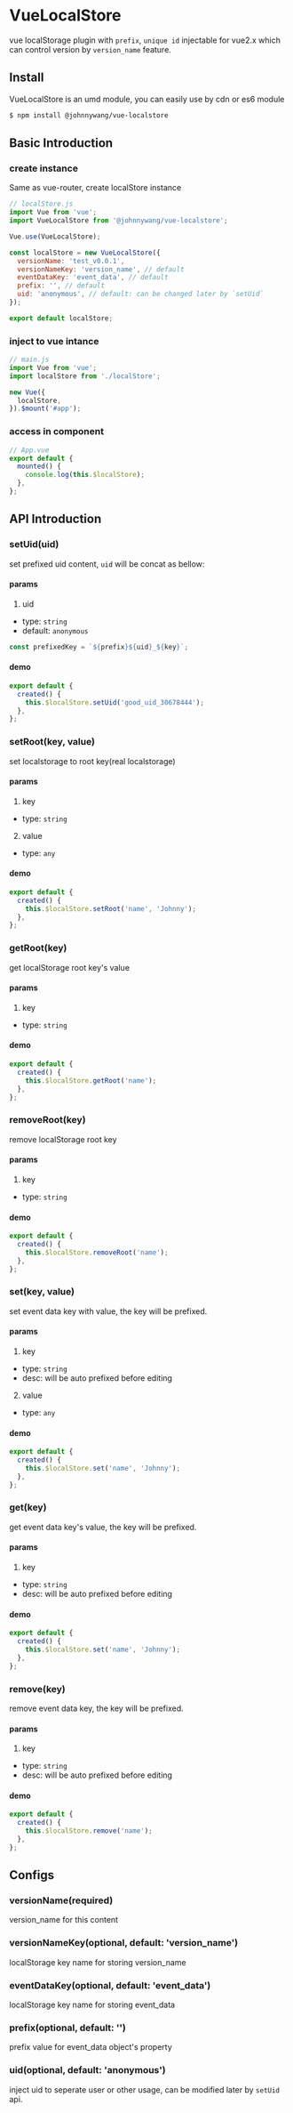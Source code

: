 # VueLocalStore

vue localStorage plugin with `prefix`, `unique id` injectable for vue2.x which can control version by `version_name` feature.

## Install

VueLocalStore is an umd module, you can easily use by cdn or es6 module

```bash
$ npm install @johnnywang/vue-localstore
```


## Basic Introduction

### create instance

Same as vue-router, create localStore instance

```js
// localStore.js
import Vue from 'vue';
import VueLocalStore from '@johnnywang/vue-localstore';

Vue.use(VueLocalStore);

const localStore = new VueLocalStore({
  versionName: 'test_v0.0.1',
  versionNameKey: 'version_name', // default
  eventDataKey: 'event_data', // default
  prefix: '', // default
  uid: 'anonymous', // default: can be changed later by `setUid`
});

export default localStore;
```

### inject to vue intance

```js
// main.js
import Vue from 'vue';
import localStore from './localStore';

new Vue({
  localStore,
}).$mount('#app');
```

### access in component

```js
// App.vue
export default {
  mounted() {
    console.log(this.$localStore);
  },
};
```


## API Introduction

### setUid(uid)

set prefixed uid content, `uid` will be concat as bellow:

#### params
1. uid
  - type: `string`
  - default: `anonymous`

```js
const prefixedKey = `${prefix}${uid}_${key}`;
```

#### demo
```js
export default {
  created() {
    this.$localStore.setUid('good_uid_30678444');
  },
};
```

### setRoot(key, value)

set localstorage to root key(real localstorage)

#### params
1. key
  - type: `string`
2. value
  - type: `any`

#### demo
```js
export default {
  created() {
    this.$localStore.setRoot('name', 'Johnny');
  },
};
```

### getRoot(key)

get localStorage root key's value

#### params
1. key
  - type: `string`

#### demo
```js
export default {
  created() {
    this.$localStore.getRoot('name');
  },
};
```

### removeRoot(key)

remove localStorage root key

#### params
1. key
  - type: `string`

#### demo
```js
export default {
  created() {
    this.$localStore.removeRoot('name');
  },
};
```

### set(key, value)

set event data key with value, the key will be prefixed.

#### params
1. key
  - type: `string`
  - desc: will be auto prefixed before editing
2. value
  - type: `any`

#### demo
```js
export default {
  created() {
    this.$localStore.set('name', 'Johnny');
  },
};
```

### get(key)

get event data key's value, the key will be prefixed.

#### params
1. key
  - type: `string`
  - desc: will be auto prefixed before editing

#### demo
```js
export default {
  created() {
    this.$localStore.set('name', 'Johnny');
  },
};
```

### remove(key)

remove event data key, the key will be prefixed.

#### params
1. key
  - type: `string`
  - desc: will be auto prefixed before editing

#### demo
```js
export default {
  created() {
    this.$localStore.remove('name');
  },
};
```


## Configs

### versionName(required)

version_name for this content

### versionNameKey(optional, default: 'version_name')

localStorage key name for storing version_name

### eventDataKey(optional, default: 'event_data')

localStorage key name for storing event_data

### prefix(optional, default: '')

prefix value for event_data object's property

### uid(optional, default: 'anonymous')

inject uid to seperate user or other usage, can be modified later by `setUid` api.
